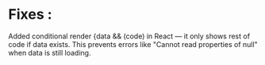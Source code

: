 # Fixes :
Added conditional render {data && (code) in React — it only shows rest of code if data exists.
This prevents errors like "Cannot read properties of null" when data is still loading.
